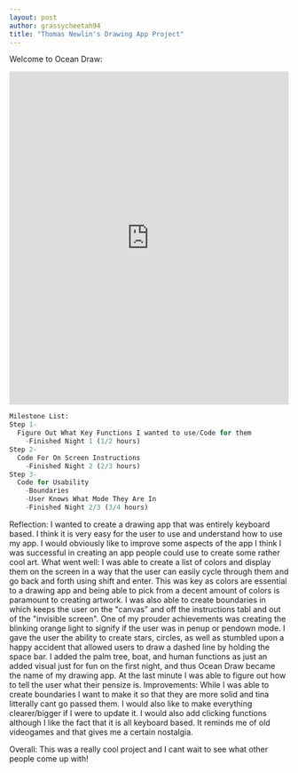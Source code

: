 ```yaml
---
layout: post
author: grassycheetah94
title: "Thomas Newlin's Drawing App Project"
---
```

Welcome to Ocean Draw: 

<iframe src="https://trinket.io/embed/python/9d9f724b18" width="100%" height="600" frameborder="0" marginwidth="0" marginheight="0" allowfullscreen></iframe>

```python
Milestone List:
Step 1-
  Figure Out What Key Functions I wanted to use/Code for them
    -Finished Night 1 (1/2 hours)
Step 2-
  Code For On Screen Instructions
    -Finished Night 2 (2/3 hours)
Step 3-
  Code for Usability
    -Boundaries
    -User Knows What Mode They Are In
    -Finished Night 2/3 (3/4 hours)
```

Reflection:
I wanted to create a drawing app that was entirely keyboard based. I think it is very easy for the user to use and understand how to use my app. I would obviously like to improve some aspects of the app I think I was successful in creating an app people could use to create some rather cool art. 
What went well:
I was able to create a list of colors and display them on the screen in a way that the user can easily cycle through them and go back and forth using shift and enter. This was key as colors are essential to a drawing app and being able to pick from a decent amount of colors is paramount to creating artwork.  I was also able to create boundaries in which keeps the user on the "canvas" and off the instructions tabl and out of the "invisible screen". One of my prouder achievements was creating the blinking orange light to signify if the user was in penup or pendown mode. I gave the user the ability to create stars, circles, as well as stumbled upon a happy accident that allowed users to draw a dashed line by holding the space bar. I added the palm tree, boat, and human functions as just an added visual just for fun on the first night, and thus Ocean Draw became the name of my drawing app. At the last minute I was able to figure out how to tell the user what their pensize is. 
Improvements:
While I was able to create boundaries I want to make it so that they are more solid and tina litterally cant go passed them. I would also like to make everything clearer/bigger if I were to update it.  I would also add clicking functions although I like the fact that it is all keyboard based. It reminds me of old videogames and that gives me a certain nostalgia. 

Overall:
This was a really cool project and I cant wait to see what other people come up with!
